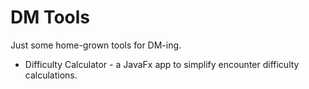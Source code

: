 # DM Tools

Just some home-grown tools for DM-ing.

* Difficulty Calculator - a JavaFx app to simplify encounter difficulty calculations.

